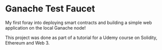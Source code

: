 # Ganache Test Faucet

My first foray into deploying smart contracts and building a simple web application on the local Ganache node!

This project was done as part of a tutorial for a Udemy course on Solidity, Ethereum and Web 3.